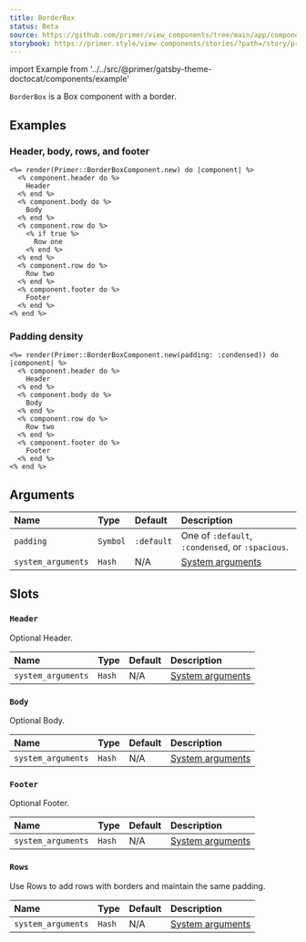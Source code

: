 ```yaml
---
title: BorderBox
status: Beta
source: https://github.com/primer/view_components/tree/main/app/components/primer/border_box_component.rb
storybook: https://primer.style/view-components/stories/?path=/story/primer-border-box-component
---
```


import Example from '../../src/@primer/gatsby-theme-doctocat/components/example'

<!-- Warning: AUTO-GENERATED file, do not edit. Add code comments to your Ruby instead <3 -->

`BorderBox` is a Box component with a border.

## Examples

### Header, body, rows, and footer

<Example src="<div class='Box'>  <div class='Box-header'>    Header</div>  <div class='Box-body'>    Body</div>    <ul>        <li class='Box-row'>      Row one</li>        <li class='Box-row'>    Row two</li>    </ul>  <div class='Box-footer'>    Footer</div></div>" />

```erb
<%= render(Primer::BorderBoxComponent.new) do |component| %>
  <% component.header do %>
    Header
  <% end %>
  <% component.body do %>
    Body
  <% end %>
  <% component.row do %>
    <% if true %>
      Row one
    <% end %>
  <% end %>
  <% component.row do %>
    Row two
  <% end %>
  <% component.footer do %>
    Footer
  <% end %>
<% end %>
```

### Padding density

<Example src="<div class='Box Box--condensed'>  <div class='Box-header'>    Header</div>  <div class='Box-body'>    Body</div>    <ul>        <li class='Box-row'>    Row two</li>    </ul>  <div class='Box-footer'>    Footer</div></div>" />

```erb
<%= render(Primer::BorderBoxComponent.new(padding: :condensed)) do |component| %>
  <% component.header do %>
    Header
  <% end %>
  <% component.body do %>
    Body
  <% end %>
  <% component.row do %>
    Row two
  <% end %>
  <% component.footer do %>
    Footer
  <% end %>
<% end %>
```

## Arguments

| Name | Type | Default | Description |
| :- | :- | :- | :- |
| `padding` | `Symbol` | `:default` | One of `:default`, `:condensed`, or `:spacious`. |
| `system_arguments` | `Hash` | N/A | [System arguments](/system-arguments) |

## Slots

### `Header`

Optional Header.

| Name | Type | Default | Description |
| :- | :- | :- | :- |
| `system_arguments` | `Hash` | N/A | [System arguments](/system-arguments) |

### `Body`

Optional Body.

| Name | Type | Default | Description |
| :- | :- | :- | :- |
| `system_arguments` | `Hash` | N/A | [System arguments](/system-arguments) |

### `Footer`

Optional Footer.

| Name | Type | Default | Description |
| :- | :- | :- | :- |
| `system_arguments` | `Hash` | N/A | [System arguments](/system-arguments) |

### `Rows`

Use Rows to add rows with borders and maintain the same padding.

| Name | Type | Default | Description |
| :- | :- | :- | :- |
| `system_arguments` | `Hash` | N/A | [System arguments](/system-arguments) |
